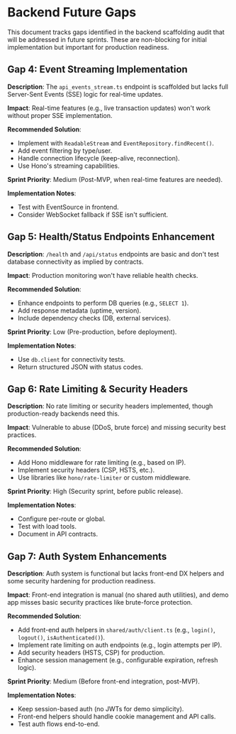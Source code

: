 # Backend Future Gaps

This document tracks gaps identified in the backend scaffolding audit that will be addressed in future sprints. These are non-blocking for initial implementation but important for production readiness.

## Gap 4: Event Streaming Implementation

**Description**: The `api_events_stream.ts` endpoint is scaffolded but lacks full Server-Sent Events (SSE) logic for real-time updates.

**Impact**: Real-time features (e.g., live transaction updates) won't work without proper SSE implementation.

**Recommended Solution**:

- Implement with `ReadableStream` and `EventRepository.findRecent()`.
- Add event filtering by type/user.
- Handle connection lifecycle (keep-alive, reconnection).
- Use Hono's streaming capabilities.

**Sprint Priority**: Medium (Post-MVP, when real-time features are needed).

**Implementation Notes**:

- Test with EventSource in frontend.
- Consider WebSocket fallback if SSE isn't sufficient.

## Gap 5: Health/Status Endpoints Enhancement

**Description**: `/health` and `/api/status` endpoints are basic and don't test database connectivity as implied by contracts.

**Impact**: Production monitoring won't have reliable health checks.

**Recommended Solution**:

- Enhance endpoints to perform DB queries (e.g., `SELECT 1`).
- Add response metadata (uptime, version).
- Include dependency checks (DB, external services).

**Sprint Priority**: Low (Pre-production, before deployment).

**Implementation Notes**:

- Use `db.client` for connectivity tests.
- Return structured JSON with status codes.

## Gap 6: Rate Limiting & Security Headers

**Description**: No rate limiting or security headers implemented, though production-ready backends need this.

**Impact**: Vulnerable to abuse (DDoS, brute force) and missing security best practices.

**Recommended Solution**:

- Add Hono middleware for rate limiting (e.g., based on IP).
- Implement security headers (CSP, HSTS, etc.).
- Use libraries like `hono/rate-limiter` or custom middleware.

**Sprint Priority**: High (Security sprint, before public release).

**Implementation Notes**:

- Configure per-route or global.
- Test with load tools.
- Document in API contracts.

## Gap 7: Auth System Enhancements

**Description**: Auth system is functional but lacks front-end DX helpers and some security hardening for production readiness.

**Impact**: Front-end integration is manual (no shared auth utilities), and demo app misses basic security practices like brute-force protection.

**Recommended Solution**:

- Add front-end auth helpers in `shared/auth/client.ts` (e.g., `login()`, `logout()`, `isAuthenticated()`).
- Implement rate limiting on auth endpoints (e.g., login attempts per IP).
- Add security headers (HSTS, CSP) for production.
- Enhance session management (e.g., configurable expiration, refresh logic).

**Sprint Priority**: Medium (Before front-end integration, post-MVP).

**Implementation Notes**:

- Keep session-based auth (no JWTs for demo simplicity).
- Front-end helpers should handle cookie management and API calls.
- Test auth flows end-to-end.
